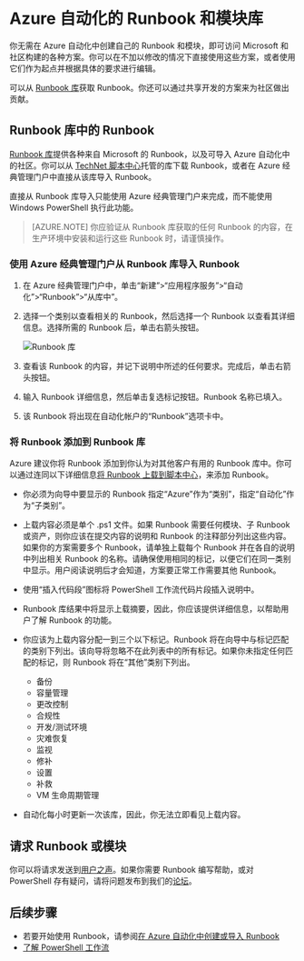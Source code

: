 <properties
	pageTitle="Azure 自动化的 Runbook 和模块库 | Azure"
	description="你可以安装并在 Azure 自动化环境中使用 Microsoft 和社区提供的 Runbook 与模块。本文介绍如何访问这些资源，以及在库中补充你的 Runbook。"
	services="automation"
	documentationCenter=""
	authors="mgoedtel"
	manager="jwhit"
	editor="tysonn" />
<tags
	ms.service="automation"
	ms.devlang="na"
	ms.topic="article"
	ms.tgt_pltfrm="na"
	ms.workload="infrastructure-services"
	ms.date="09/18/2016"
	wacn.date="10/25/2016"
	ms.author="magoedte;bwren" />


# Azure 自动化的 Runbook 和模块库

你无需在 Azure 自动化中创建自己的 Runbook 和模块，即可访问 Microsoft 和社区构建的各种方案。你可以在不加以修改的情况下直接使用这些方案，或者使用它们作为起点并根据具体的要求进行编辑。

可以从 [Runbook 库](#runbooks-in-runbook-gallery)获取 Runbook。你还可以通过共享开发的方案来为社区做出贡献。

## <a name="runbooks-in-runbook-gallery"></a> Runbook 库中的 Runbook

[Runbook 库](http://gallery.technet.microsoft.com/scriptcenter/site/search?f[0].Type=RootCategory&f[0].Value=WindowsAzure&f[1].Type=SubCategory&f[1].Value=WindowsAzure_automation&f[1].Text=Automation)提供各种来自 Microsoft 的 Runbook，以及可导入 Azure 自动化中的社区。你可以从 [TechNet 脚本中心](http://gallery.technet.microsoft.com)托管的库下载 Runbook，或者在 Azure 经典管理门户中直接从该库导入 Runbook。

直接从 Runbook 库导入只能使用 Azure 经典管理门户来完成，而不能使用 Windows PowerShell 执行此功能。

>[AZURE.NOTE] 你应验证从 Runbook 库获取的任何 Runbook 的内容，在生产环境中安装和运行这些 Runbook 时，请谨慎操作。

### 使用 Azure 经典管理门户从 Runbook 库导入 Runbook

1. 在 Azure 经典管理门户中，单击“新建”>“应用程序服务”>“自动化”>“Runbook”>“从库中”。
2. 选择一个类别以查看相关的 Runbook，然后选择一个 Runbook 以查看其详细信息。选择所需的 Runbook 后，单击右箭头按钮。

    ![Runbook 库](./media/automation-runbook-gallery/runbook-gallery.png)

3. 查看该 Runbook 的内容，并记下说明中所述的任何要求。完成后，单击右箭头按钮。
4. 输入 Runbook 详细信息，然后单击复选标记按钮。Runbook 名称已填入。
5. 该 Runbook 将出现在自动化帐户的“Runbook”选项卡中。


### <a name="AddRunbook"></a> 将 Runbook 添加到 Runbook 库

Azure 建议你将 Runbook 添加到你认为对其他客户有用的 Runbook 库中。你可以通过连同以下详细信息[将 Runbook 上载到脚本中心](http://gallery.technet.microsoft.com/site/upload)，来添加 Runbook。

- 你必须为向导中要显示的 Runbook 指定“Azure”作为“类别”，指定“自动化”作为“子类别”。

- 上载内容必须是单个 .ps1 文件。如果 Runbook 需要任何模块、子 Runbook 或资产，则你应该在提交内容的说明和 Runbook 的注释部分列出这些内容。如果你的方案需要多个 Runbook，请单独上载每个 Runbook 并在各自的说明中列出相关 Runbook 的名称。请确保使用相同的标记，以便它们在同一类别中显示。用户阅读说明后才会知道，方案要正常工作需要其他 Runbook。

- 使用“插入代码段”图标将 PowerShell 工作流代码片段插入说明中。

- Runbook 库结果中将显示上载摘要，因此，你应该提供详细信息，以帮助用户了解 Runbook 的功能。

- 你应该为上载内容分配一到三个以下标记。Runbook 将在向导中与标记匹配的类别下列出。该向导将忽略不在此列表中的所有标记。如果你未指定任何匹配的标记，则 Runbook 将在“其他”类别下列出。

    - 备份
    - 容量管理
    - 更改控制
    - 合规性
    - 开发/测试环境
    - 灾难恢复
    - 监视
    - 修补
    - 设置
    - 补救
    - VM 生命周期管理


- 自动化每小时更新一次该库，因此，你无法立即看见上载内容。

## 请求 Runbook 或模块

你可以将请求发送到[用户之声](/product-feedback)。如果你需要 Runbook 编写帮助，或对 PowerShell 存有疑问，请将问题发布到我们的[论坛](http://social.msdn.microsoft.com/Forums/windowsazure/zh-cn/home?forum=azureautomation&filter=alltypes&sort=lastpostdesc)。

## 后续步骤

- 若要开始使用 Runbook，请参阅[在 Azure 自动化中创建或导入 Runbook](/documentation/articles/automation-creating-importing-runbook/)
- [了解 PowerShell 工作流](/documentation/articles/automation-powershell-workflow/)

<!---HONumber=Mooncake_0725_2016-->